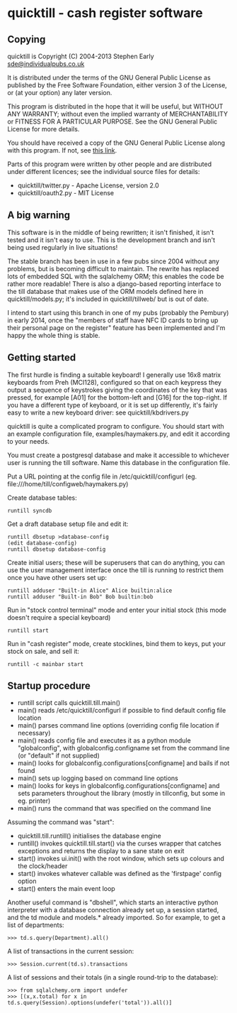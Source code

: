 quicktill - cash register software
==================================

Copying
-------

quicktill is Copyright (C) 2004-2013 Stephen Early <sde@individualpubs.co.uk>

It is distributed under the terms of the GNU General Public License
as published by the Free Software Foundation, either version 3
of the License, or (at your option) any later version.

This program is distributed in the hope that it will be useful, but
WITHOUT ANY WARRANTY; without even the implied warranty of
MERCHANTABILITY or FITNESS FOR A PARTICULAR PURPOSE.  See the GNU
General Public License for more details.

You should have received a copy of the GNU General Public License
along with this program.  If not, see [this
link](http://www.gnu.org/licenses/).

Parts of this program were written by other people and are distributed
under different licences; see the individual source files for details:
 - quicktill/twitter.py - Apache License, version 2.0
 - quicktill/oauth2.py - MIT License

A big warning
-------------

This software is in the middle of being rewritten; it isn't finished,
it isn't tested and it isn't easy to use.  This is the development
branch and isn't being used regularly in live situations!

The stable branch has been in use in a few pubs since 2004 without any
problems, but is becoming difficult to maintain.  The rewrite has
replaced lots of embedded SQL with the sqlalchemy ORM; this enables
the code be rather more readable!  There is also a django-based
reporting interface to the till database that makes use of the ORM
models defined here in quicktill/models.py; it's included in
quicktill/tillweb/ but is out of date.

I intend to start using this branch in one of my pubs (probably the
Pembury) in early 2014, once the "members of staff have NFC ID cards
to bring up their personal page on the register" feature has been
implemented and I'm happy the whole thing is stable.

Getting started
---------------

The first hurdle is finding a suitable keyboard!  I generally use 16x8
matrix keyboards from Preh (MCI128), configured so that on each
keypress they output a sequence of keystrokes giving the coordinates
of the key that was pressed, for example [A01] for the bottom-left and
[G16] for the top-right.  If you have a different type of keyboard, or
it is set up differently, it's fairly easy to write a new keyboard
driver: see quicktill/kbdrivers.py

quicktill is quite a complicated program to configure.  You should
start with an example configuration file, examples/haymakers.py, and
edit it according to your needs.

You must create a postgresql database and make it accessible to
whichever user is running the till software.  Name this database in
the configuration file.

Put a URL pointing at the config file in /etc/quicktill/configurl
(eg. file:///home/till/configweb/haymakers.py)

Create database tables:

    runtill syncdb

Get a draft database setup file and edit it:

    runtill dbsetup >database-config
    (edit database-config)
    runtill dbsetup database-config

Create initial users; these will be superusers that can do anything,
you can use the user management interface once the till is running to
restrict them once you have other users set up:

    runtill adduser "Built-in Alice" Alice builtin:alice
    runtill adduser "Built-in Bob" Bob builtin:bob

Run in "stock control terminal" mode and enter your initial stock
(this mode doesn't require a special keyboard)

    runtill start

Run in "cash register" mode, create stocklines, bind them to keys, put
your stock on sale, and sell it:

    runtill -c mainbar start

Startup procedure
-----------------

 - runtill script calls quicktill.till.main()
 - main() reads /etc/quicktill/configurl if possible to find default config file location
 - main() parses command line options (overriding config file location if necessary)
 - main() reads config file and executes it as a python module "globalconfig", with
   globalconfig.configname set from the command line (or "default" if not supplied)
 - main() looks for globalconfig.configurations[configname] and bails if not found
 - main() sets up logging based on command line options
 - main() looks for keys in globalconfig.configurations[configname] and sets parameters
   throughout the library (mostly in tillconfig, but some in eg. printer)
 - main() runs the command that was specified on the command line

Assuming the command was "start":

 - quicktill.till.runtill() initialises the database engine
 - runtill() invokes quicktill.till.start() via the curses wrapper that catches exceptions
   and returns the display to a sane state on exit
 - start() invokes ui.init() with the root window, which sets up colours and the clock/header
 - start() invokes whatever callable was defined as the 'firstpage' config option
 - start() enters the main event loop

Another useful command is "dbshell", which starts an interactive
python interpreter with a database connection already set up, a
session started, and the td module and models.* already imported.  So
for example, to get a list of departments:

    >>> td.s.query(Department).all()

A list of transactions in the current session:

    >>> Session.current(td.s).transactions

A list of sessions and their totals (in a single round-trip to the
database):

    >>> from sqlalchemy.orm import undefer
    >>> [(x,x.total) for x in td.s.query(Session).options(undefer('total')).all()]
